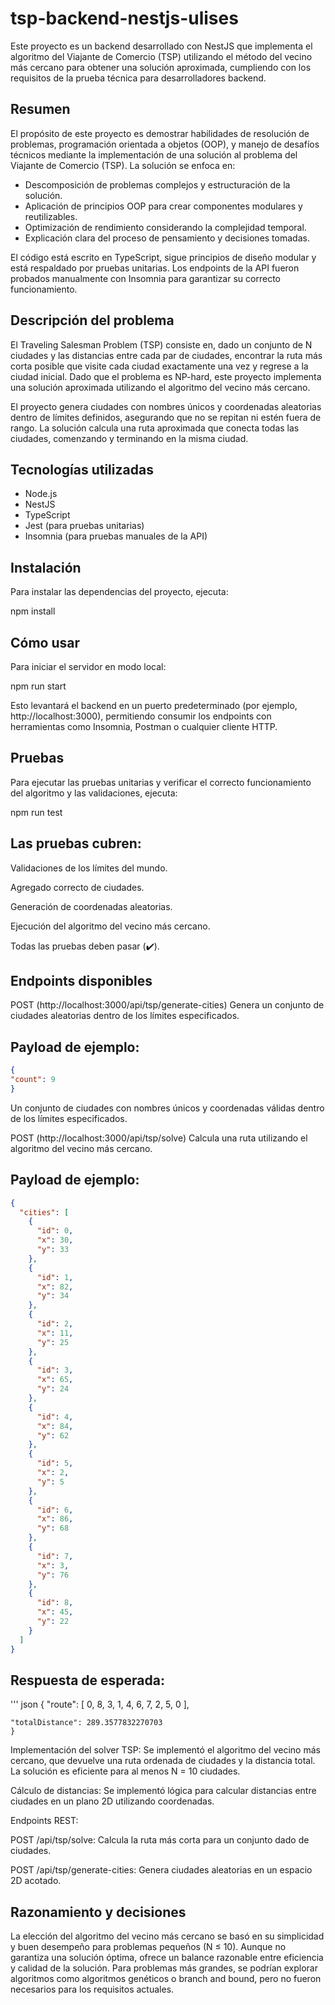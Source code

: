   # tsp-backend-nestjs-ulises

  Este proyecto es un backend desarrollado con NestJS que implementa el algoritmo del Viajante de Comercio (TSP) utilizando el método del vecino más cercano para obtener una solución aproximada, cumpliendo con los requisitos de la prueba técnica para desarrolladores backend.

  ## Resumen

  El propósito de este proyecto es demostrar habilidades de resolución de problemas, programación orientada a objetos (OOP), y manejo de desafíos técnicos mediante la implementación de una solución al problema del Viajante de Comercio (TSP). La solución se enfoca en:

  - Descomposición de problemas complejos y estructuración de la solución.  
  - Aplicación de principios OOP para crear componentes modulares y reutilizables.  
  - Optimización de rendimiento considerando la complejidad temporal.  
  - Explicación clara del proceso de pensamiento y decisiones tomadas.

  El código está escrito en TypeScript, sigue principios de diseño modular y está respaldado por pruebas unitarias. Los endpoints de la API fueron probados manualmente con Insomnia para garantizar su correcto funcionamiento.

  ## Descripción del problema

  El Traveling Salesman Problem (TSP) consiste en, dado un conjunto de N ciudades y las distancias entre cada par de ciudades, encontrar la ruta más corta posible que visite cada ciudad exactamente una vez y regrese a la ciudad inicial. Dado que el problema es NP-hard, este proyecto implementa una solución aproximada utilizando el algoritmo del vecino más cercano.

  El proyecto genera ciudades con nombres únicos y coordenadas aleatorias dentro de límites definidos, asegurando que no se repitan ni estén fuera de rango. La solución calcula una ruta aproximada que conecta todas las ciudades, comenzando y terminando en la misma ciudad.

  ## Tecnologías utilizadas

  - Node.js  
  - NestJS  
  - TypeScript  
  - Jest (para pruebas unitarias)  
  - Insomnia (para pruebas manuales de la API)

  ## Instalación

  Para instalar las dependencias del proyecto, ejecuta:
  
  npm install

  ## Cómo usar
  Para iniciar el servidor en modo local:

  npm run start

  Esto levantará el backend en un puerto predeterminado (por ejemplo, http://localhost:3000), permitiendo consumir los endpoints con herramientas como Insomnia, Postman o cualquier cliente HTTP.

  ## Pruebas

  Para ejecutar las pruebas unitarias y verificar el correcto funcionamiento del algoritmo y las validaciones, ejecuta:

  npm run test

  ## Las pruebas cubren:

  Validaciones de los límites del mundo.

  Agregado correcto de ciudades.

  Generación de coordenadas aleatorias.

  Ejecución del algoritmo del vecino más cercano.

  Todas las pruebas deben pasar (✔️).

  ## Endpoints disponibles

  POST (http://localhost:3000/api/tsp/generate-cities)
  Genera un conjunto de ciudades aleatorias dentro de los límites especificados.

  ## Payload de ejemplo:
  ```json
  {
  "count": 9
  }
  ```

  Un conjunto de ciudades con nombres únicos y coordenadas válidas dentro de los límites especificados.

  POST (http://localhost:3000/api/tsp/solve)
  Calcula una ruta utilizando el algoritmo del vecino más cercano.

## Payload de ejemplo:

```json
{
  "cities": [
    {
      "id": 0,
      "x": 30,
      "y": 33
    },
    {
      "id": 1,
      "x": 82,
      "y": 34
    },
    {
      "id": 2,
      "x": 11,
      "y": 25
    },
    {
      "id": 3,
      "x": 65,
      "y": 24
    },
    {
      "id": 4,
      "x": 84,
      "y": 62
    },
    {
      "id": 5,
      "x": 2,
      "y": 5
    },
    {
      "id": 6,
      "x": 86,
      "y": 68
    },
    {
      "id": 7,
      "x": 3,
      "y": 76
    },
    {
      "id": 8,
      "x": 45,
      "y": 22
    }
  ]
}
```
  ## Respuesta de esperada:
  
''' json
  {
  "route": [
    0,
    8,
    3,
    1,
    4,
    6,
    7,
    2,
    5,
    0
  ],
  ```
  "totalDistance": 289.3577832270703
}
```

  Implementación del solver TSP:
  Se implementó el algoritmo del vecino más cercano, que devuelve una ruta ordenada de ciudades y la distancia total.
  La solución es eficiente para al menos N = 10 ciudades.

  Cálculo de distancias:
  Se implementó lógica para calcular distancias entre ciudades en un plano 2D utilizando coordenadas.

  Endpoints REST:

  POST /api/tsp/solve: Calcula la ruta más corta para un conjunto dado de ciudades.

  POST /api/tsp/generate-cities: Genera ciudades aleatorias en un espacio 2D acotado.

  ## Razonamiento y decisiones
  La elección del algoritmo del vecino más cercano se basó en su simplicidad y buen desempeño para problemas pequeños
  (N ≤ 10). Aunque no garantiza una solución óptima, ofrece un balance razonable entre eficiencia y calidad de la solución.
  Para problemas más grandes, se podrían explorar algoritmos como algoritmos genéticos o branch and bound, pero no fueron
  necesarios para los requisitos actuales.

